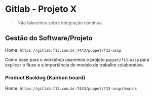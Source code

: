 # Gitlab - Projeto X

> Não falaremos sobre integração contínua

## Gestão do Software/Projeto

Home: `https://gitlab.f13.com.br:7443/puppet/f13-assp`

Como base para o workshop usaremos o projeto `puppet/f13-assp` para explicar o fluxo e a importância do modelo de trabalho colaborativo.

### Product Backlog (Kanban board)

Home: `https://gitlab.f13.com.br:7443/puppet/f13-assp/boards`


